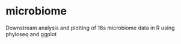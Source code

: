 # microbiome
Downstream analysis and plotting of 16s microbiome data in R using phyloseq and ggplot

